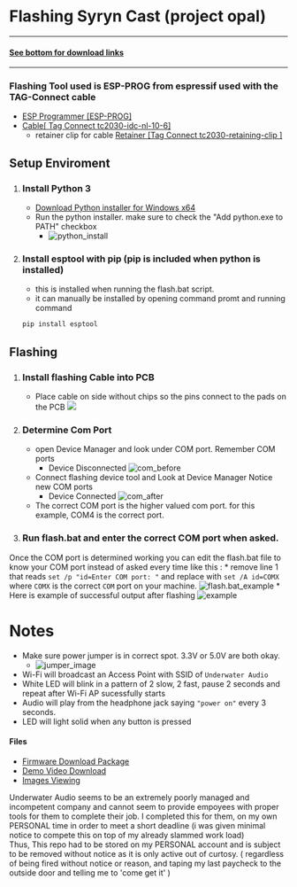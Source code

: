# Flashing Syryn Cast (project opal)
---
#### [See bottom for download links](https://github.com/Ryan-Romig/opal-test-release/blob/main/docs/README.md#Files)
---
### Flashing Tool used is ESP-PROG from espressif used with the TAG-Connect cable
* [ESP Programmer [ESP-PROG]](https://www.digikey.com/en/products/detail/espressif-systems/ESP-PROG/10259352?s=N4IgTCBcDaIKIGUAKBaJAnA9gcwAQCNMBDdAExAF0BfIA)
* [Cable[ Tag Connect tc2030-idc-nl-10-6]](https://www.tag-connect.com/product/tc2030-idc-nl-10-6-pin-plug-of-nails-spring-pin-cable-with-0-1-ribbon-connector-10-version)
   * retainer clip for cable
   [Retainer [Tag Connect tc2030-retaining-clip ] ](https://www.tag-connect.com/product/tc2030-retaining-clip-board-3-pack)

## Setup Enviroment
1. ### Install Python 3
    * [Download Python installer for Windows x64](https://www.python.org/ftp/python/3.11.0/python-3.11.0-amd64.exe)
    * Run the python installer. make sure to check the "Add python.exe to PATH" checkbox 
        * ![python_install](/docs/assets//python_install.PNG)

2. ### Install esptool with pip (pip is included when python is installed)
    * this is installed when running the flash.bat script. 
    * it can manually be installed by opening command promt and running command 
    ```cmd
    pip install esptool
## Flashing
1. ### Install flashing Cable into PCB
    * Place cable on side without chips so the pins connect to the pads on the PCB
        ![](/docs/assets/)
2. ### Determine Com Port
    * open Device Manager and look under COM port. Remember COM ports
        * Device Disconnected
        ![com_before](/docs/assets/com_before.PNG)
    * Connect flashing device tool and Look at Device Manager Notice new COM ports
        * Device Connected
        ![com_after](/docs/assets/com_after.PNG)
    * The correct COM port is the higher valued com port. for this example, COM4 is the correct port. 

3. ### Run flash.bat and enter the correct COM port when asked.
Once the COM port is determined working you can edit the flash.bat file to know your COM port instead of asked every time like this : 
    * remove line 1 that reads 
        ```
        set /p "id=Enter COM port: "
        ```
        and replace with 
        ```
        set /A id=COMX
        ```        
        where ```COMX``` is the correct ```COM``` port on your machine.
        ![flash.bat_example](/docs/assets/flash.PNG)
    * Here is example of successful output after flashing
    ![example](/docs/assets/example.PNG)

# Notes
* Make sure power jumper is in correct spot. 3.3V or 5.0V are both okay.
  * ![jumper_image](/docs/assets/jumper_image.png)
* Wi-Fi will broadcast an Access Point with SSID of ```Underwater Audio```
* White LED will blink in a pattern of 2 slow, 2 fast, pause 2 seconds and repeat after Wi-Fi AP sucessfully starts
* Audio will play from the headphone jack saying ``"power on"`` every 3 seconds.  
* LED will light solid when any button is pressed

#### Files
* [Firmware Download Package](https://github.com/Ryan-Romig/opal-test-release/releases/latest/download/underwater-audio-test.zip)
* [Demo Video Download](https://github.com/Ryan-Romig/opal-test-release/releases/latest/download/DEMO.mp4)
* [Images Viewing](https://github.com/Ryan-Romig/opal-test-release/releases/latest)

Underwater Audio seems to be an extremely poorly managed and incompetent company and cannot seem to provide empoyees with proper tools for them to complete their job. I completed this for them, on my own PERSONAL time in order to meet a short deadline (i was given minimal notice to compete this on top of my already slammed work load)  
Thus, This repo had to be stored on my PERSONAL account and is subject to be removed without notice as it is only active out of curtosy. ( regardless of being fired without notice or reason, and taping my last paycheck to the outside door and telling me to 'come get it' ) 
